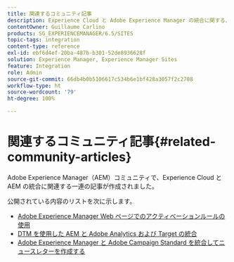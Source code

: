 ```yaml
---
title: 関連するコミュニティ記事
description: Experience Cloud と Adobe Experience Manager の統合に関する、コミュニティで作成された記事のリストを示します。
contentOwner: Guillaume Carlino
products: SG_EXPERIENCEMANAGER/6.5/SITES
topic-tags: integration
content-type: reference
exl-id: ebf6d4ef-20ba-487b-b301-52de8936628f
solution: Experience Manager, Experience Manager Sites
feature: Integration
role: Admin
source-git-commit: 66db4b0b5106617c534b6e1bf428a3057f2c2708
workflow-type: ht
source-wordcount: '79'
ht-degree: 100%

---
```


# 関連するコミュニティ記事{#related-community-articles}

Adobe Experience Manager（AEM）コミュニティで、Experience Cloud と AEM の統合に関連する一連の記事が作成されました。

公開されている内容のリストを次に示します。

* [Adobe Experience Manager Web ページでのアクティベーションルールの使用](https://helpx.adobe.com/jp/experience-manager/using/dtm.html)
* [DTM を使用した AEM と Adobe Analytics および Target の統合](https://experienceleague.adobe.com/docs/experience-manager-learn/sites/integrations/experience-platform-launch/overview.html?lang=ja)
* [Adobe Experience Manager と Adobe Campaign Standard を統合してニュースレターを作成する](https://helpx.adobe.com/jp/experience-manager/using/aem_campaign.html)

